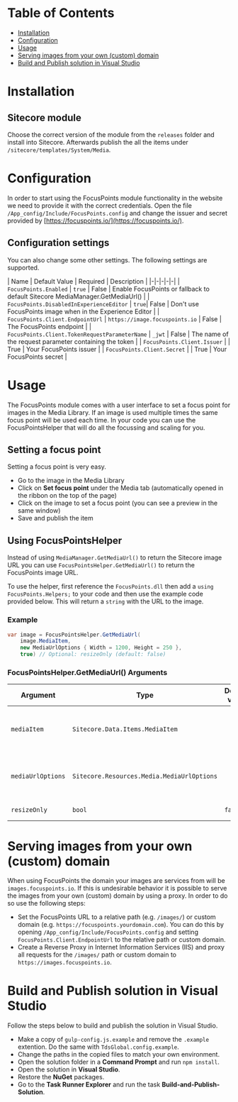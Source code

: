 # Table of Contents

- [Installation](#installation)
- [Configuration](#configuration)
- [Usage](#usage)
- [Serving images from your own (custom) domain](#serving-images-from-your-own-custom-domain)
- [Build and Publish solution in Visual Studio](#build-and-publish-solution-in-visual-studio)

# Installation

## Sitecore module

Choose the correct version of the module from the `releases` folder and install into Sitecore. Afterwards publish the all the items under `/sitecore/templates/System/Media`.

# Configuration

In order to start using the FocusPoints module functionality in the website we need to provide it with the correct credentials. Open the file `/App_config/Include/FocusPoints.config` and change the issuer and secret provided by [https://focuspoints.io/](https://focuspoints.io/).

## Configuration settings

You can also change some other settings. The following settings are supported.

| Name | Default Value | Required | Description |
|-|-|-|-|-|
| `FocusPoints.Enabled` | `true` | False | Enable FocusPoints or fallback to default Sitecore MediaManager.GetMediaUrl() |
| `FocusPoints.DisabledInExperienceEditor` | `true`| False | Don't use FocusPoints image when in the Experience Editor |
| `FocusPoints.Client.EndpointUrl` | `https://image.focuspoints.io` | False | The FocusPoints endpoint |
| `FocusPoints.Client.TokenRequestParameterName` | `_jwt` | False | The name of the request parameter containing the token |
| `FocusPoints.Client.Issuer` | | True | Your FocusPoints issuer |
| `FocusPoints.Client.Secret` | | True | Your FocusPoints secret |

# Usage

The FocusPoints module comes with a user interface to set a focus point for images in the Media Library. If an image is used multiple times the same focus point will be used each time. In your code you can use the FocusPointsHelper that will do all the focussing and scaling for you.

## Setting a focus point

Setting a focus point is very easy.

- Go to the image in the Media Library
- Click on **Set focus point** under the Media tab (automatically opened in the ribbon on the top of the page)
- Click on the image to set a focus point (you can see a preview in the same window)
- Save and publish the item

## Using FocusPointsHelper

Instead of using `MediaManager.GetMediaUrl()` to return the Sitecore image URL you can use `FocusPointsHelper.GetMediaUrl()` to return the FocusPoints image URL.

To use the helper, first reference the `FocusPoints.dll` then add a `using FocusPoints.Helpers;` to your code and then use the example code provided below. This will return a `string` with the URL to the image.

### Example

```csharp
var image = FocusPointsHelper.GetMediaUrl(
	image.MediaItem,
	new MediaUrlOptions { Width = 1200, Height = 250 },
	true) // Optional: resizeOnly (default: false)
```

### FocusPointsHelper.GetMediaUrl() Arguments

| Argument | Type | Default value | Required | Description |
|-|-|-|-|-|
| `mediaItem` | `Sitecore.Data.Items.MediaItem` | | True | The Media Item to resize (if FocusPoints is disabled this argument is passed straight to `MediaManager.GetMediaUrl()`)|
| `mediaUrlOptions` | `Sitecore.Resources.Media.MediaUrlOptions` | | True | Set the width and height of the image (if FocusPoints is disabled this argument is passed straight to `MediaManager.GetMediaUrl()`)|
| `resizeOnly` | `bool` | `false` | False | Only resize and don't use the focus point |

# Serving images from your own (custom) domain

When using FocusPoints the domain your images are services from will be `images.focuspoints.io`. If this is undesirable behavior it is possible to serve the images from your own (custom) domain by using a proxy. In order to do so use the following steps:

- Set the FocusPoints URL to a relative path (e.g. `/images/`) or custom domain (e.g. `https://focuspoints.yourdomain.com`). You can do this by opening `/App_config/Include/FocusPoints.config` and setting `FocusPoints.Client.EndpointUrl` to the relative path or custom domain.
- Create a Reverse Proxy in Internet Information Services (IIS) and proxy all requests for the `/images/` path or custom domain to `https://images.focuspoints.io`.

# Build and Publish solution in Visual Studio

Follow the steps below to build and publish the solution in Visual Studio.

- Make a copy of `gulp-config.js.example` and remove the `.example` extention. Do the same with `TdsGlobal.config.example`.
- Change the paths in the copied files to match your own environment.
- Open the solution folder in a **Command Prompt** and run `npm install`.
- Open the solution in **Visual Studio**.
- Restore the **NuGet** packages.
- Go to the **Task Runner Explorer** and run the task **Build-and-Publish-Solution**.